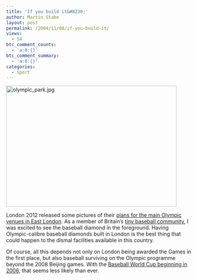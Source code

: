 ```yaml
---
title: 'If you build it&#8230;'
author: Martin Stabe
layout: post
permalink: /2004/11/08/if-you-build-it/
views:
  - 54
btc_comment_counts:
  - 'a:0:{}'
btc_comment_summary:
  - 'a:0:{}'
categories:
  - Sport
---
```

[<img alt="olympic_park.jpg" src="http://www.martinstabe.com/blog/images/olympicpark/olympic_park-thumb.jpg" width="462" height="327" border="0" />][1]

London 2012 released some pictures of their [plans for the main Olympic venues in East London][2]. As a member of Britain&rsquo;s [tiny baseball community][3], I was excited to see the baseball diamond in the foreground. Having Olympic-calibre baseball diamonds built in London is the best thing that could happen to the dismal facilities available in this country.

Of course, all this depends not only on London being awarded the Games in the first place, but also baseball surviving on the Olympic programme beyond the 2008 Beijing games. With the [Baseball World Cup beginning in 2006][4], that seems less likely than ever.

 [1]: http://www.martinstabe.com/blog/images/olympicpark/olympic_park.jpg
 [2]: http://www.london2012.org/en/news/press+room/images/
 [3]: http://www.baseballsoftballuk.com/
 [4]: http://www.japantimes.co.jp/cgi-bin/getsp.pl5?sb20041106a2.htm
